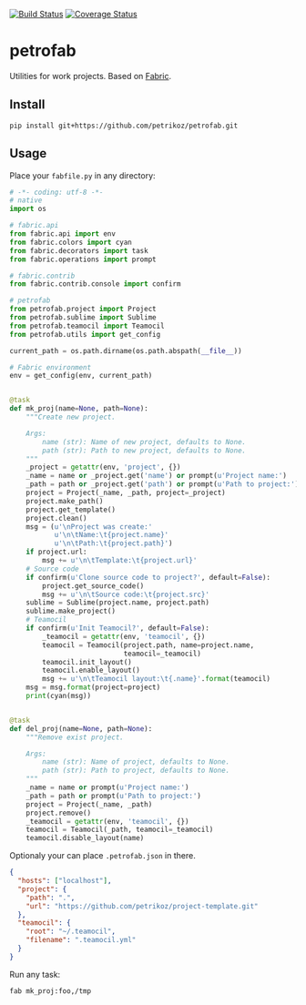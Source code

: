 [![Build Status](https://travis-ci.org/petrikoz/petrofab.svg?branch=develop)](https://travis-ci.org/petrikoz/petrofab)
[![Coverage Status](https://img.shields.io/coveralls/petrikoz/petrofab.svg)](https://coveralls.io/r/petrikoz/petrofab?branch=develop)

# petrofab #

Utilities for work projects. Based on [Fabric](https://github.com/fabric/fabric).

## Install ##

```shell
pip install git+https://github.com/petrikoz/petrofab.git
```

## Usage ##

Place your `fabfile.py` in any directory:

```python
# -*- coding: utf-8 -*-
# native
import os

# fabric.api
from fabric.api import env
from fabric.colors import cyan
from fabric.decorators import task
from fabric.operations import prompt

# fabric.contrib
from fabric.contrib.console import confirm

# petrofab
from petrofab.project import Project
from petrofab.sublime import Sublime
from petrofab.teamocil import Teamocil
from petrofab.utils import get_config

current_path = os.path.dirname(os.path.abspath(__file__))

# Fabric environment
env = get_config(env, current_path)


@task
def mk_proj(name=None, path=None):
    """Create new project.

    Args:
        name (str): Name of new project, defaults to None.
        path (str): Path to new project, defaults to None.
    """
    _project = getattr(env, 'project', {})
    _name = name or _project.get('name') or prompt(u'Project name:')
    _path = path or _project.get('path') or prompt(u'Path to project:')
    project = Project(_name, _path, project=_project)
    project.make_path()
    project.get_template()
    project.clean()
    msg = (u'\nProject was create:'
           u'\n\tName:\t{project.name}'
           u'\n\tPath:\t{project.path}')
    if project.url:
        msg += u'\n\tTemplate:\t{project.url}'
    # Source code
    if confirm(u'Clone source code to project?', default=False):
        project.get_source_code()
        msg += u'\n\tSource code:\t{project.src}'
    sublime = Sublime(project.name, project.path)
    sublime.make_project()
    # Teamocil
    if confirm(u'Init Teamocil?', default=False):
        _teamocil = getattr(env, 'teamocil', {})
        teamocil = Teamocil(project.path, name=project.name,
                            teamocil=_teamocil)
        teamocil.init_layout()
        teamocil.enable_layout()
        msg += u'\n\tTeamocil layout:\t{.name}'.format(teamocil)
    msg = msg.format(project=project)
    print(cyan(msg))


@task
def del_proj(name=None, path=None):
    """Remove exist project.

    Args:
        name (str): Name of project, defaults to None.
        path (str): Path to project, defaults to None.
    """
    _name = name or prompt(u'Project name:')
    _path = path or prompt(u'Path to project:')
    project = Project(_name, _path)
    project.remove()
    _teamocil = getattr(env, 'teamocil', {})
    teamocil = Teamocil(_path, teamocil=_teamocil)
    teamocil.disable_layout(name)
```


Optionaly your can place `.petrofab.json` in there.

```json
{
  "hosts": ["localhost"],
  "project": {
    "path": ".",
    "url": "https://github.com/petrikoz/project-template.git"
  },
  "teamocil": {
    "root": "~/.teamocil",
    "filename": ".teamocil.yml"
  }
}
```

Run any task:

```shell
fab mk_proj:foo,/tmp
```
